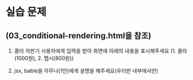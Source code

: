 # 실습 문제
## (03_conditional-rendering.html을 참조)

1. 콜라 자판기 
    사용자에게 입력을 받아 화면에 아래의 내용을 표시해주세요
    (1. 콜라(1000원), 2. 펩시(800원))

2. jsx, bable을 아무나(1인)에게 설명을 해주세요(우리반 내부에서만)